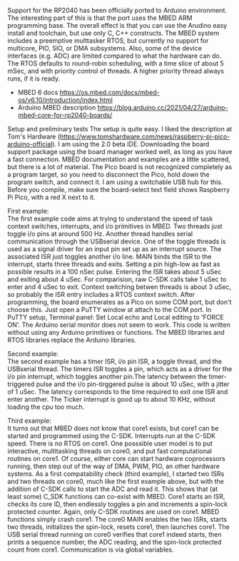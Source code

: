 Support for the RP2040 has been officially ported to Arduino environment. The interesting part of this is that the port uses the MBED ARM programming base. The overall effect is that you can use the Arudino easy install and toolchain, but use only C, C++ constructs. The MBED system includes a preemptive multtasker RTOS, but currently no support for multicore, PIO, SIO, or DMA subsystems. Also, some of the device interfaces (e.g. ADC) are limited compared to what the hardware can do. The RTOS defaults to round-robin scheduling, with a time slice of about 5 mSec, and with priority control of threads. A higher priority thread always runs, if it is ready.
 -   MBED 6 docs https://os.mbed.com/docs/mbed-os/v6.10/introduction/index.html
 -   Arduino MBED description https://blog.arduino.cc/2021/04/27/arduino-mbed-core-for-rp2040-boards/

Setup and preliminary tests
The setup is quite easy. I liked the description at Tom's Hardware (https://www.tomshardware.com/news/raspberry-pi-pico-arduino-official). I am using the 2.0 beta IDE. Downloading the board support package using the board manager worked well, as long as you have a fast connection. MBED documentation and examples are a little scattered, but there is a lot of material. The Pico board is not recognized completely as a program target, so you need to disconnect the Pico, hold down the program switch, and connect it. I am using a switchable USB hub for this. Before you compile, make sure the board-select text field shows Raspberry Pi Pico, with a red X next to it.

First example:  
The first example code aims at trying to understand the speed of task context switches, interrupts, and i/o primitives in MBED. Two threads just toggle i/o pins at around 500 Hz. Another thread handles serial communication through the USBserial device. One of the toggle threads is used as a signal driver for an input pin set up as an interrupt source. The associated ISR just toggles another i/o line. MAIN binds the ISR to the interrupt, starts three threads and exits. Setting a pin high-low as fast as possible results in a 100 nSec pulse. Entering the ISR takes about 5 uSec and exiting about 4 uSec. For comparision, raw C-SDK calls take 1 uSec to enter and 4 uSec to exit. Context switching betwen threads is about 3 uSec, so probably the ISR entry includes a RTOS context switch. After programming, the board enumerates as a Pico on some COM port, but don't choose this. Just open a PuTTY window at attach to the COM port. In PuTTY setup, Terminal panel: Set Local echo and Local editing to 'FORCE ON'. The Arduino serial monitor does not seem to work. This code is written without using any Arduino primitives or functions. The MBED libraries and RTOS libraries replace the Arduino libraries.

Second example:  
The second example has a timer ISR, i/o pin ISR, a toggle thread, and the USBserial thread. The timers ISR toggles a pin, which acts as a driver for the i/o pin interrupt, which toggles another pin.The latency between the timer-triggered pulse and the i/o pin-tirggered pulse is about 10 uSec, with a jitter of 1 uSec. The latency corresponds to the time required to exit one ISR and enter another. The Ticker interrupt is good up to about 10 KHz, without loading the cpu too much.

Third example:  
It turns out that MBED does not know that core1 exists, but core1 can be started and programmed using the C-SDK. Interrupts run at the C-SDK speed. There is no RTOS on core1. One posssible user model is to put interactive, multitasking threads on core0, and put fast computational routines on core1. Of course, either core can start hardware coprocessors running, then step out of the way of DMA, PWM, PIO, an other hardware systems. As a first compatability check (third example), I started two ISRs and two threads on core0, much like the first example above, but with the addition of C-SDK calls to start the ADC and read it. This shows that (at least some) C_SDK functions can co-exist with MBED. Core1 starts an ISR, checks its core ID, then endlessly toggles a pin and increments a spin-lock protected counter. Again, only C-SDK routines are used on core1. MBED functions simply crash core1. The core0 MAIN enables the two ISRs, starts two threads, initializes the spin-lock, resets core1, then launches core1. The USB serial thread running on core0 verifies that core1 indeed starts, then prints a sequence number, the ADC reading, and the spin-lock protected count from core1. Communication is via global variables.
